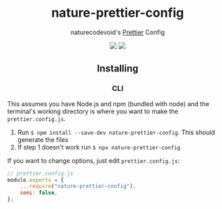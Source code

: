 <h1 align="center">nature-prettier-config</h1>

<p align="center">naturecodevoid's <a href="https://prettier.io/">Prettier</a> Config

<p align="center"><a href="https://github.com/naturecodevoid/nature-prettier-config/blob/master/LICENSE"><img src="https://img.shields.io/github/license/naturecodevoid/nature-prettier-config?style=flat-square"></a> <a href="https://www.npmjs.com/package/nature-prettier-config"><img src="https://img.shields.io/npm/v/nature-prettier-config?style=flat-square"></a></p>

<h2 align="center">Installing</h2>

<h3 align="center">CLI</h3>

This assumes you have Node.js and npm (bundled with node) and the terminal's working directory is where you want to make
the `prettier.config.js`.

1. Run `$ npm install --save-dev nature-prettier-config`. This should generate the files
1. If step 1 doesn't work run `$ npx nature-prettier-config`

If you want to change options, just edit `prettier.config.js`:

```javascript
// prettier.config.js
module.exports = {
    ...require("nature-prettier-config"),
    semi: false,
};
```
